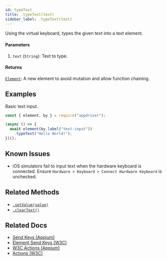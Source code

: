 ```yaml
---
id: typeText
title: .typeText(text)
sidebar_label: .typeText(text)
---
```


Using the virtual keyboard, types the given text into a text element.

#### Parameters

1. `text` (`String`): Text to type.

#### Returns

[`Element`](./element): A new element to avoid mutation and allow function chaining.

## Examples

Basic text input.

```javascript
const { element, by } = require("appdriver");

(async () => {
  await element(by.label("text-input"))
    .typeText("Hello World!");
})();
```

## Known Issues

- iOS simulators fail to input text when the hardware keyboard is connected. Ensure `Hardware > Keyboard > Connect Hardware Keyboard` is unchecked.

## Related Methods

- [`.setValue(value)`](setValue.md)
- [`.clearText()`](clearText.md)

## Related Docs

- [Send Keys (Appium)](http://appium.io/docs/en/commands/element/actions/send-keys/)
- [Element Send Keys (W3C)](https://www.w3.org/TR/webdriver/#dfn-element-send-keys)
- [W3C Actions (Appium)](http://appium.io/docs/en/commands/interactions/actions/)
- [Actions (W3C)](https://www.w3.org/TR/webdriver/#actions)